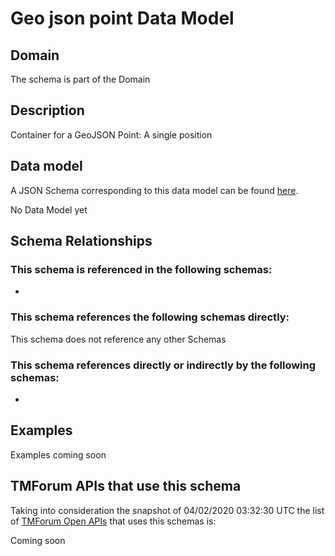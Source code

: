# Geo json point Data Model

## Domain

The  schema is part of the  Domain

## Description

Container for a GeoJSON Point: A single position

## Data model

A JSON Schema corresponding to this data model can be found
[here](https://github.com/tmforum-rand/schemas/blob/candidates/Common/GeoJsonPoint.schema.json).

No Data Model yet

## Schema Relationships

### This schema is referenced in the following schemas:

-

### This schema references the following schemas directly:

This schema does not reference any other Schemas

### This schema references directly or indirectly by the following schemas:

-



## Examples

Examples coming soon

## TMForum APIs that use this schema

Taking into consideration the snapshot of 04/02/2020 03:32:30 UTC the list of [TMForum Open APIs](https://www.tmforum.org/open-apis/) that uses this schemas is:

Coming soon